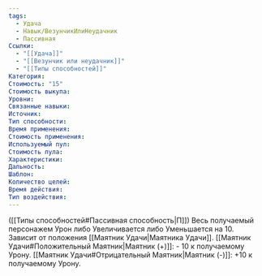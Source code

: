 ```yaml
---
tags:
  - Удача
  - Навык/ВезунчикИлиНеудачник
  - Пассивная
Ссылки:
  - "[[Удача]]"
  - "[[Везунчик или неудачник]]"
  - "[[Типы способностей]]"
Категория: 
Стоимость: "15"
Стоимость выкупа:
Уровни:
Связанные навыки:
Источник:
Тип способности:
Время применения:
Стоимость применения:
Используемый пул:
Стоимость пула:
Характеристики:
Дальность:
Шаблон:
Количество целей:
Время действия:
Тип воздействия:
---
```

([[Типы способностей#Пассивная способность|П]]) Весь получаемый персонажем Урон либо Увеличивается либо Уменьшается на 10. Зависит от положения [[Маятник Удачи|Маятника Удачи]].
[[Маятник Удачи#Положительный Маятник|Маятник (+)]]: - 10 к получаемому Урону.
[[Маятник Удачи#Отрицательный Маятник|Маятник (-)]]: +10 к получаемому Урону.